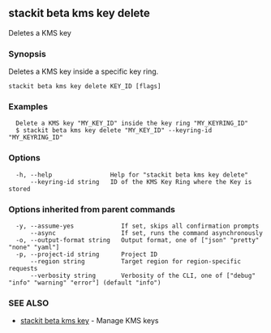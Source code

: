 ## stackit beta kms key delete

Deletes a KMS key

### Synopsis

Deletes a KMS key inside a specific key ring.

```
stackit beta kms key delete KEY_ID [flags]
```

### Examples

```
  Delete a KMS key "MY_KEY_ID" inside the key ring "MY_KEYRING_ID"
  $ stackit beta kms key delete "MY_KEY_ID" --keyring-id "MY_KEYRING_ID"
```

### Options

```
  -h, --help                Help for "stackit beta kms key delete"
      --keyring-id string   ID of the KMS Key Ring where the Key is stored
```

### Options inherited from parent commands

```
  -y, --assume-yes             If set, skips all confirmation prompts
      --async                  If set, runs the command asynchronously
  -o, --output-format string   Output format, one of ["json" "pretty" "none" "yaml"]
  -p, --project-id string      Project ID
      --region string          Target region for region-specific requests
      --verbosity string       Verbosity of the CLI, one of ["debug" "info" "warning" "error"] (default "info")
```

### SEE ALSO

* [stackit beta kms key](./stackit_beta_kms_key.md)	 - Manage KMS keys


